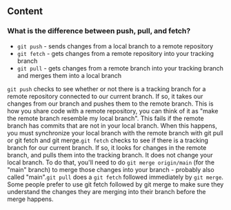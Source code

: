 ## Content

### What is the difference between push, pull, and fetch?

- `git push` - sends changes from a local branch to a remote repository
- `git fetch` - gets changes from a remote repository into your tracking branch
- `git pull` - gets changes from a remote branch into your tracking branch and merges them into a local branch

`git push` checks to see whether or not there is a tracking branch for a remote repository connected to our current branch. If so, it takes our changes from our branch and pushes them to the remote branch. This is how you share code with a remote repository, you can think of it as "make the remote branch resemble my local branch". This fails if the remote branch has commits that are not in your local branch. When this happens, you must synchronize your local branch with the remote branch with git pull or git fetch and git merge.`git fetch` checks to see if there is a tracking branch for our current branch. If so, it looks for changes in the remote branch, and pulls them into the tracking branch. It does not change your local branch. To do that, you'll need to do `git merge origin/main` (for the "main" branch) to merge those changes into your branch - probably also called "main".`git pull` does a `git fetch` followed immediately by `git merge`. Some people prefer to use git fetch followed by git merge to make sure they understand the changes they are merging into their branch before the merge happens.